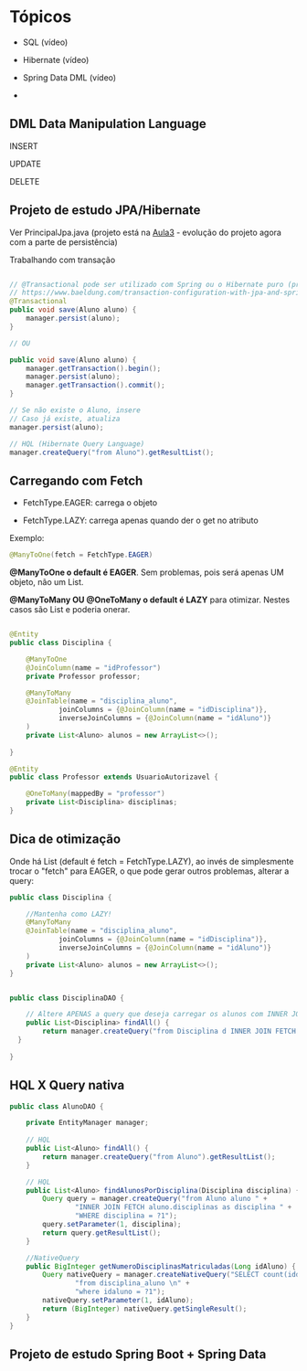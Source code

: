 # Tópicos

 - SQL (vídeo)

 - Hibernate (vídeo)

 - Spring Data DML (vídeo) 

 - []()

## DML Data Manipulation Language

INSERT

UPDATE

DELETE 

## Projeto de estudo JPA/Hibernate

Ver PrincipalJpa.java (projeto está na [Aula3](../Modulo_3) - evolução do projeto agora com a parte de persistência)

Trabalhando com transação

```java

// @Transactional pode ser utilizado com Spring ou o Hibernate puro (precisa outras configurações)
// https://www.baeldung.com/transaction-configuration-with-jpa-and-spring
@Transactional
public void save(Aluno aluno) {	
	manager.persist(aluno);	
}

// OU

public void save(Aluno aluno) {
	manager.getTransaction().begin();
	manager.persist(aluno);
	manager.getTransaction().commit();
}

```

```java
// Se não existe o Aluno, insere
// Caso já existe, atualiza
manager.persist(aluno);
```
 
 ```java
 // HQL (Hibernate Query Language)
 manager.createQuery("from Aluno").getResultList();
 ```

## Carregando com Fetch

 - FetchType.EAGER: carrega o objeto

 - FetchType.LAZY: carrega apenas quando der o get no atributo

Exemplo: 

```java
@ManyToOne(fetch = FetchType.EAGER)
```

**@ManyToOne o default é EAGER**. Sem problemas, pois será apenas UM objeto, não um List.

**@ManyToMany OU @OneToMany o default é LAZY** para otimizar. Nestes casos são List e poderia onerar.

```java

@Entity
public class Disciplina {

	@ManyToOne
	@JoinColumn(name = "idProfessor")
	private Professor professor;

	@ManyToMany
	@JoinTable(name = "disciplina_aluno",
			joinColumns = {@JoinColumn(name = "idDisciplina")},
			inverseJoinColumns = {@JoinColumn(name = "idAluno")}
	)
	private List<Aluno> alunos = new ArrayList<>();
	
}

@Entity
public class Professor extends UsuarioAutorizavel {

    @OneToMany(mappedBy = "professor")
    private List<Disciplina> disciplinas;
}
```

## Dica de otimização
 
Onde há List (default é fetch = FetchType.LAZY), ao invés de simplesmente trocar o "fetch" para EAGER, o que pode gerar outros problemas, alterar a query:

```java
public class Disciplina {

	//Mantenha como LAZY!
	@ManyToMany
	@JoinTable(name = "disciplina_aluno",
            joinColumns = {@JoinColumn(name = "idDisciplina")},
            inverseJoinColumns = {@JoinColumn(name = "idAluno")}
    )
    private List<Aluno> alunos = new ArrayList<>();
}	


public class DisciplinaDAO {

	// Altere APENAS a query que deseja carregar os alunos com INNER JOIN FETCH
	public List<Disciplina> findAll() {
        return manager.createQuery("from Disciplina d INNER JOIN FETCH d.alunos").getResultList();
  }
  
}

```

## HQL X Query nativa

```java
public class AlunoDAO {

	private EntityManager manager;
	
	// HQL
 	public List<Aluno> findAll() {
		return manager.createQuery("from Aluno").getResultList();
	}

	// HQL
	public List<Aluno> findAlunosPorDisciplina(Disciplina disciplina) {
		Query query = manager.createQuery("from Aluno aluno " +
                "INNER JOIN FETCH aluno.disciplinas as disciplina " +
                "WHERE disciplina = ?1");
		query.setParameter(1, disciplina);
		return query.getResultList();
    }

	//NativeQuery
	public BigInteger getNumeroDisciplinasMatriculadas(Long idAluno) {
		Query nativeQuery = manager.createNativeQuery("SELECT count(iddisciplina) \n" +
                "from disciplina_aluno \n" +
                "where idaluno = ?1");
		nativeQuery.setParameter(1, idAluno);
		return (BigInteger) nativeQuery.getSingleResult();
    }	
}
```




 


## Projeto de estudo Spring Boot + Spring Data